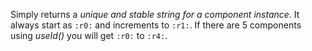 Simply returns a *unique and stable string for a component instance*.
It always start as `:r0:` and increments to `:r1:`.
If there are 5 components using *useId()* you will get `:r0:` to `:r4:`.
